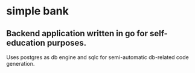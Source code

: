 
# simple bank 

## Backend application written in go for self-education purposes.
Uses postgres as db engine and sqlc for semi-automatic db-related code generation.
